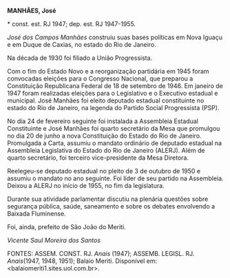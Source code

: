 **MANHÃES, José**

\* const. est. RJ 1947; dep. est. RJ 1947-1955.

*José dos Campos Manhães* construiu suas bases políticas em Nova Iguaçu
e em Duque de Caxias, no estado do Rio de Janeiro.

Na década de 1930 foi filiado a União Progressista.

Com o fim do Estado Novo e a reorganização partidária em 1945 foram
convocadas eleições para o Congresso Nacional, que preparou a
Constituição Republicana Federal de 18 de setembro de 1946. Em janeiro
de 1947 foram realizadas eleições para o Legislativo e o Executivo
estadual e municipal. José Manhães foi eleito deputado estadual
constituinte no estado do Rio de Janeiro, na legenda do Partido Social
Progressista (PSP).

No dia 24 de fevereiro seguinte foi instalada a Assembleia Estadual
Constituinte e José Manhães foi quarto secretário da Mesa que promulgou
no dia 20 de junho a nova Constituição do Estado do Rio de Janeiro.
Promulgada a Carta, assumiu o mandato ordinário de deputado estadual na
Assembleia Legislativa do Estado do Rio de Janeiro (ALERJ). Além de
quarto secretário, foi terceiro vice-presidente da Mesa Diretora.

Reelegeu-se deputado estadual no pleito de 3 de outubro de 1950 e
assumiu o mandato no ano seguinte. Foi líder de seu partido na
Assembleia. Deixou a ALERJ no início de 1955, no fim da legislatura.

Durante sua atividade parlamentar discutiu na plenária questões sobre
segurança pública, saúde, saneamento e sobre os debates envolvendo a
Baixada Fluminense.

Foi, ainda, prefeito de São João do Meriti.

*Vicente Saul Moreira dos Santos*

FONTES: ASSEM. CONST. RJ. *Anais* (1947); ASSEMB. LEGISL. RJ.
*Anais*(1947, 1948, 1951); Balaio Meriti. Disponível em:
\<balaiomeriti1.sites.uol.com.br\>.

